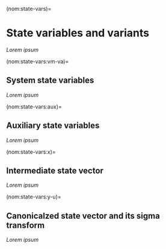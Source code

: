 (nom:state-vars)=
# State variables and variants

*Lorem ipsum*

(nom:state-vars:vm-va)=
## System state variables

*Lorem ipsum*

(nom:state-vars:aux)=
## Auxiliary state variables

*Lorem ipsum*

(nom:state-vars:x)=
## Intermediate state vector

*Lorem ipsum*

(nom:state-vars:y-u)=
## Canonicalzed state vector and its sigma transform

*Lorem ipsum*
